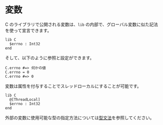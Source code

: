 # 変数

C のライブラリで公開される変数は、`lib` の内部で、グローバル変数に似た記法を使って宣言できます。

```crystal
lib C
  $errno : Int32
end
```

そして、以下のように参照と設定ができます。

```crystal
C.errno #=> 何かの値
C.errno = 0
C.errno #=> 0
```

変数は属性を付与することでスレッドローカルにすることが可能です。

```crystal
lib C
  @[ThreadLocal]
  $errno : Int32
end
```

外部の変数に使用可能な型の指定方法については[型文法](type_grammar.html)を参照してください。
